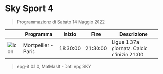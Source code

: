 # Sky Sport 4
> Programmazione di Sabato 14 Maggio 2022

||Programma|Inizio|Fine|Descrizione|
|---|---|---|---|---|
|![Icon](https://guidatv.sky.it/uuid/2b0e3da9-30a6-4e76-9c1d-250a2b5d165e/cover?md5ChecksumParam=881e8b58e195679442837a4e7c39725d)|Montpellier - Paris|18:30:00|21:30:00|Ligue 1 37a giornata. Calcio d&#039;inizio 21:00



 > epg-it 0.1.0, MatMasIt - Dati epg SKY